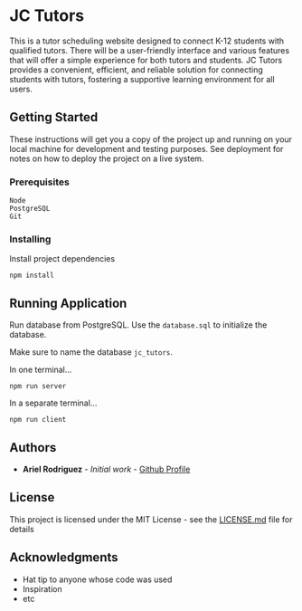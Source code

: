 # JC Tutors

This is a tutor scheduling website designed to connect K-12 students with qualified tutors. There will be a user-friendly interface and various features that will offer a simple experience for both tutors and students. JC Tutors provides a convenient, efficient, and reliable solution for connecting students with tutors, fostering a supportive learning environment for all users.

## Getting Started

These instructions will get you a copy of the project up and running on your local machine for development and testing purposes. See deployment for notes on how to deploy the project on a live system.

### Prerequisites

```
Node
PostgreSQL
Git
```

### Installing

Install project dependencies

```
npm install
```

## Running Application

Run database from PostgreSQL. Use the `database.sql` to initialize the database.

Make sure to name the database `jc_tutors`.

In one terminal...

```
npm run server
```


In a separate terminal...

```
npm run client
```

## Authors

* **Ariel Rodriguez** - *Initial work* - [Github Profile](https://github.com/arodriguez914)

## License

This project is licensed under the MIT License - see the [LICENSE.md](LICENSE.md) file for details

## Acknowledgments

* Hat tip to anyone whose code was used
* Inspiration
* etc
